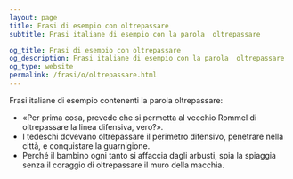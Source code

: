 ```yaml
---
layout: page
title: Frasi di esempio con oltrepassare 
subtitle: Frasi italiane di esempio con la parola  oltrepassare

og_title: Frasi di esempio con oltrepassare 
og_description: Frasi italiane di esempio con la parola  oltrepassare
og_type: website
permalink: /frasi/o/oltrepassare.html
---
```


Frasi italiane di esempio contenenti la parola oltrepassare:


- «Per prima cosa, prevede che si permetta al vecchio Rommel di oltrepassare la linea difensiva, vero?».
- I tedeschi dovevano oltrepassare il perimetro difensivo, penetrare nella città, e conquistare la guarnigione.
- Perché il bambino ogni tanto si affaccia dagli arbusti, spia la spiaggia senza il coraggio di oltrepassare il muro della macchia.
